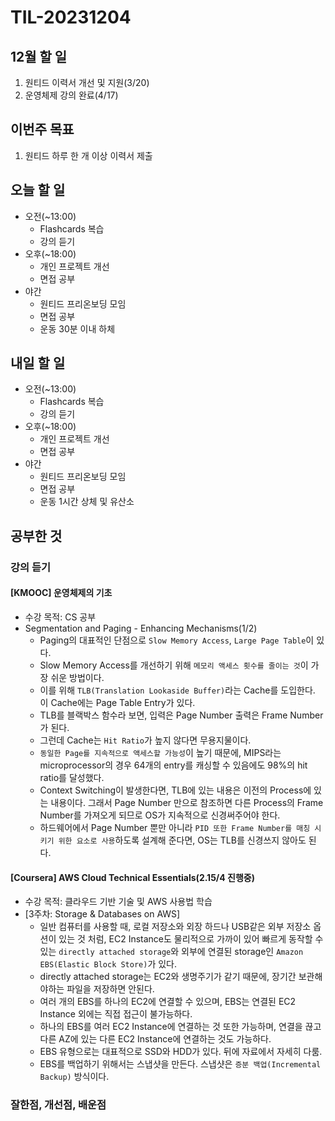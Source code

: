 # TIL-20231204

## 12월 할 일

1. 원티드 이력서 개선 및 지원(3/20)
2. 운영체제 강의 완료(4/17)

## 이번주 목표

1. 원티드 하루 한 개 이상 이력서 제출

## 오늘 할 일

- 오전(~13:00)
  - Flashcards 복습
  - 강의 듣기
- 오후(~18:00)
  - 개인 프로젝트 개선
  - 면접 공부
- 야간
  - 원티드 프리온보딩 모임
  - 면접 공부
  - 운동 30분 이내 하체

## 내일 할 일

- 오전(~13:00)
  - Flashcards 복습
  - 강의 듣기
- 오후(~18:00)
  - 개인 프로젝트 개선
  - 면접 공부
- 야간
  - 원티드 프리온보딩 모임
  - 면접 공부
  - 운동 1시간 상체 및 유산소

## 공부한 것

### 강의 듣기

#### [KMOOC] 운영체제의 기초

- 수강 목적: CS 공부
- Segmentation and Paging - Enhancing Mechanisms(1/2)
  - Paging의 대표적인 단점으로 `Slow Memory Access`, `Large Page Table`이 있다.
  - Slow Memory Access를 개선하기 위해 `메모리 액세스 횟수를 줄이는 것`이 가장 쉬운 방법이다.
  - 이를 위해 `TLB(Translation Lookaside Buffer)`라는 Cache를 도입한다. 이 Cache에는 Page Table Entry가 있다.
  - TLB를 블랙박스 함수라 보면, 입력은 Page Number 출력은 Frame Number가 된다.
  - 그런데 Cache는 `Hit Ratio`가 높지 않다면 무용지물이다.
  - `동일한 Page를 지속적으로 액세스할 가능성`이 높기 때문에, MIPS라는 microprocessor의 경우 64개의 entry를 캐싱할 수 있음에도 98%의 hit ratio를 달성했다.
  - Context Switching이 발생한다면, TLB에 있는 내용은 이전의 Process에 있는 내용이다. 그래서 Page Number 만으로 참조하면 다른 Process의 Frame Number를 가져오게 되므로 OS가 지속적으로 신경써주어야 한다.
  - 하드웨어에서 Page Number 뿐만 아니라 `PID 또한 Frame Number를 매칭 시키기 위한 요소로 사용`하도록 설계해 준다면, OS는 TLB를 신경쓰지 않아도 된다.

#### [Coursera] AWS Cloud Technical Essentials(2.15/4 진행중)

- 수강 목적: 클라우드 기반 기술 및 AWS 사용법 학습
- [3주차: Storage & Databases on AWS]
  - 일반 컴퓨터를 사용할 때, 로컬 저장소와 외장 하드나 USB같은 외부 저장소 옵션이 있는 것 처럼, EC2 Instance도 물리적으로 가까이 있어 빠르게 동작할 수 있는 `directly attached storage`와 외부에 연결된 storage인 `Amazon EBS(Elastic Block Store)`가 있다.
  - directly attached storage는 EC2와 생명주기가 같기 때문에, 장기간 보관해야하는 파일을 저장하면 안된다.
  - 여러 개의 EBS를 하나의 EC2에 연결할 수 있으며, EBS는 연결된 EC2 Instance 외에는 직접 접근이 불가능하다.
  - 하나의 EBS를 여러 EC2 Instance에 연결하는 것 또한 가능하며, 연결을 끊고 다른 AZ에 있는 다른 EC2 Instance에 연결하는 것도 가능하다.
  - EBS 유형으로는 대표적으로 SSD와 HDD가 있다. 뒤에 자료에서 자세히 다룸.
  - EBS를 백업하기 위해서는 스냅샷을 만든다. 스냅샷은 `증분 백업(Incremental Backup)` 방식이다.

### 잘한점, 개선점, 배운점
